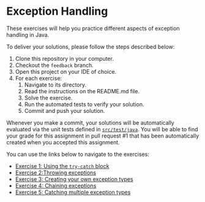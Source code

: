 # Exception Handling

These exercises will help you practice different aspects of exception handling in Java.

To deliver your solutions, please follow the steps described below:

1. Clone this repository in your computer.
1. Checkout the `feedback` branch.
1. Open this project on your IDE of choice.
1. For each exercise: 
   1. Navigate to its directory.
   1. Read the instructions on the README.md file.
   1. Solve the exercise.
   1. Run the automated tests to verify your solution.
   1. Commit and push your solution.

Whenever you make a commit, your solutions will be automatically evaluated via the unit tests defined in [`src/test/java`](src/test/java). You will be able to find your grade for this assignment in pull request #1 that has been automatically created when you accepted this assignment.

You can use the links below to navigate to the exercises:

 - [Exercise 1: Using the `try-catch` block](src/main/java/ex1) 
 - [Exercise 2:Throwing exceptions](src/main/java/ex2) 
 - [Exercise 3: Creating your own exception types](src/main/java/ex3) 
 - [Exercise 4: Chaining exceptions](src/main/java/ex4) 
 - [Exercise 5: Catching multiple exception types](src/main/java/ex5)
 
